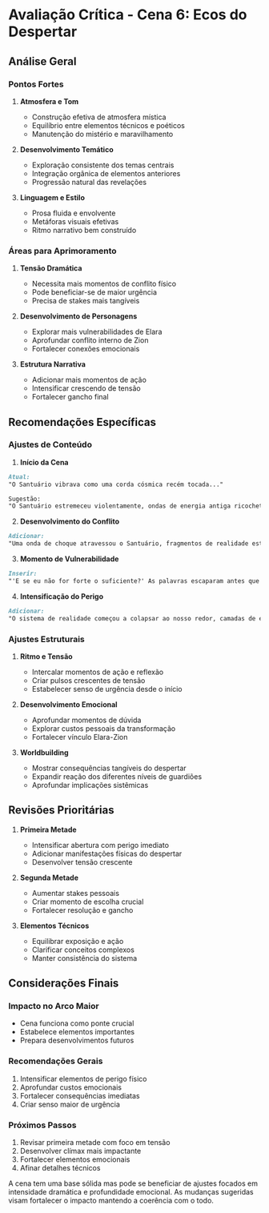 # Avaliação Crítica - Cena 6: Ecos do Despertar

## Análise Geral

### Pontos Fortes
1. **Atmosfera e Tom**
   - Construção efetiva de atmosfera mística
   - Equilíbrio entre elementos técnicos e poéticos
   - Manutenção do mistério e maravilhamento

2. **Desenvolvimento Temático**
   - Exploração consistente dos temas centrais
   - Integração orgânica de elementos anteriores
   - Progressão natural das revelações

3. **Linguagem e Estilo**
   - Prosa fluida e envolvente
   - Metáforas visuais efetivas
   - Ritmo narrativo bem construído

### Áreas para Aprimoramento

1. **Tensão Dramática**
   - Necessita mais momentos de conflito físico
   - Pode beneficiar-se de maior urgência
   - Precisa de stakes mais tangíveis

2. **Desenvolvimento de Personagens**
   - Explorar mais vulnerabilidades de Elara
   - Aprofundar conflito interno de Zion
   - Fortalecer conexões emocionais

3. **Estrutura Narrativa**
   - Adicionar mais momentos de ação
   - Intensificar crescendo de tensão
   - Fortalecer gancho final

## Recomendações Específicas

### Ajustes de Conteúdo

1. **Início da Cena**
```markdown
Atual:
"O Santuário vibrava como uma corda cósmica recém tocada..."

Sugestão:
"O Santuário estremeceu violentamente, ondas de energia antiga ricocheteando pelas paredes cristalinas. Apoiei-me em uma coluna de luz, meu coração trovejando enquanto observava rachaduras dimensionais se espalharem como teias pelo espaço."
```

2. **Desenvolvimento do Conflito**
```markdown
Adicionar:
"Uma onda de choque atravessou o Santuário, fragmentos de realidade estilhaçando-se como vidro. Através das fraturas, vi os guardiões se aproximando - não mais figuras etéreas, mas manifestações de poder primordial, suas formas distorcendo o próprio tecido do espaço."
```

3. **Momento de Vulnerabilidade**
```markdown
Inserir:
"'E se eu não for forte o suficiente?' As palavras escaparam antes que pudesse contê-las, minha voz tremendo com o peso do medo reprimido. 'E se esse despertar...' Olhei para minhas mãos, onde o código ainda dançava, 'for grande demais para controlar?'"
```

4. **Intensificação do Perigo**
```markdown
Adicionar:
"O sistema de realidade começou a colapsar ao nosso redor, camadas de existência se dobrandos sobre si mesmas. Um grito de alarme reverberou através das dimensões - não um som, mas uma distorção fundamental na matriz da realidade."
```

### Ajustes Estruturais

1. **Ritmo e Tensão**
   - Intercalar momentos de ação e reflexão
   - Criar pulsos crescentes de tensão
   - Estabelecer senso de urgência desde o início

2. **Desenvolvimento Emocional**
   - Aprofundar momentos de dúvida
   - Explorar custos pessoais da transformação
   - Fortalecer vínculo Elara-Zion

3. **Worldbuilding**
   - Mostrar consequências tangíveis do despertar
   - Expandir reação dos diferentes níveis de guardiões
   - Aprofundar implicações sistêmicas

## Revisões Prioritárias

1. **Primeira Metade**
   - Intensificar abertura com perigo imediato
   - Adicionar manifestações físicas do despertar
   - Desenvolver tensão crescente

2. **Segunda Metade**
   - Aumentar stakes pessoais
   - Criar momento de escolha crucial
   - Fortalecer resolução e gancho

3. **Elementos Técnicos**
   - Equilibrar exposição e ação
   - Clarificar conceitos complexos
   - Manter consistência do sistema

## Considerações Finais

### Impacto no Arco Maior
- Cena funciona como ponte crucial
- Estabelece elementos importantes
- Prepara desenvolvimentos futuros

### Recomendações Gerais
1. Intensificar elementos de perigo físico
2. Aprofundar custos emocionais
3. Fortalecer consequências imediatas
4. Criar senso maior de urgência

### Próximos Passos
1. Revisar primeira metade com foco em tensão
2. Desenvolver clímax mais impactante
3. Fortalecer elementos emocionais
4. Afinar detalhes técnicos

A cena tem uma base sólida mas pode se beneficiar de ajustes focados em intensidade dramática e profundidade emocional. As mudanças sugeridas visam fortalecer o impacto mantendo a coerência com o todo.